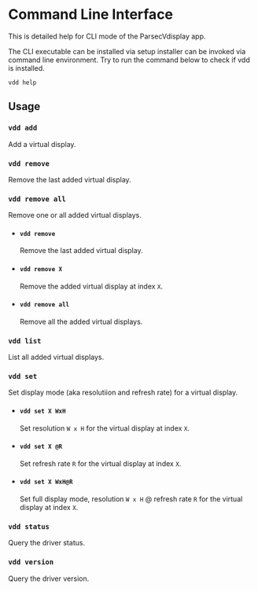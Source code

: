 # Command Line Interface

This is detailed help for CLI mode of the ParsecVdisplay app.

The CLI executable can be installed via setup installer can be invoked via command line environment. Try to run the command below to check if vdd is installed.

```
vdd help
```

## Usage

### `vdd add`

Add a virtual display.

### `vdd remove`

Remove the last added virtual display.

### `vdd remove all`

Remove one or all added virtual displays.

- #### `vdd remove`
  Remove the last added virtual display.

- #### `vdd remove X`
  Remove the added virtual display at index `X`.

- #### `vdd remove all`
  Remove all the added virtual displays.

### `vdd list`

List all added virtual displays.

### `vdd set`

Set display mode (aka resolutiion and refresh rate) for a virtual display.

- #### `vdd set X WxH`
  Set resolution `W x H` for the virtual display at index `X`.

- #### `vdd set X @R`
  Set refresh rate `R` for the virtual display at index `X`.

- #### `vdd set X WxH@R`
  Set full display mode, resolution `W x H` @ refresh rate `R` for the virtual display at index `X`.

### `vdd status`

Query the driver status.

### `vdd version`

Query the driver version.
